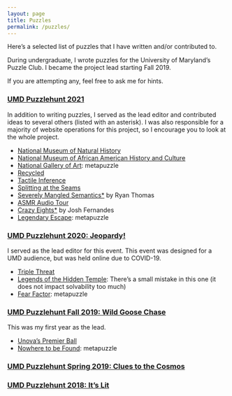 ```yaml
---
layout: page
title: Puzzles
permalink: /puzzles/
---
```

Here’s a selected list of puzzles that I have written and/or contributed to.
<p>
During undergraduate, I wrote puzzles for the University of Maryland’s Puzzle Club. I became the project lead starting Fall 2019.
</p>
<p>
  If you are attempting any, feel free to ask me for hints.</p>
<h3><a href="http://2021.umdpuzzle.club/">UMD Puzzlehunt 2021</a></h3>
<p>In addition to writing puzzles, I served as the lead editor and contributed ideas to several others (listed with an asterisk). I was also responsible for a majority of website operations for this project,  so I encourage you to look at the whole project.
<ul>
  <li><a href="https://2021.umdpuzzle.club/puzzle/natural-history">National Museum of Natural History</a></li>
  <li><a href="https://2021.umdpuzzle.club/puzzle/african-american-history">National Museum of African American History and Culture</a></li>
  <li><a href="https://2021.umdpuzzle.club/puzzle/national-gallery-of-art">National Gallery of Art</a>: metapuzzle</li>
  <li><a href="https://2021.umdpuzzle.club/puzzle/recycled">Recycled</a></li>
  <li><a href="https://2021.umdpuzzle.club/puzzle/tactile-inference">Tactile Inference</a></li>
  <li><a href="https://2021.umdpuzzle.club/puzzle/splitting-at-the-seams">Splitting at the Seams</a></li>
  <li><a href="https://2021.umdpuzzle.club/puzzle/severely-mangled-semantics">Severely Mangled Semantics*</a> by Ryan Thomas</li>
  <li><a href="https://2021.umdpuzzle.club/puzzle/asmr-audio-tour">ASMR Audio Tour</a></li>
  <li><a href="https://2021.umdpuzzle.club/puzzle/crazy-eights">Crazy Eights*</a> by Josh Fernandes</li>
  <li><a href="https://2021.umdpuzzle.club/puzzle/legendary-escape">Legendary Escape</a>: metapuzzle</li>
</ul>
</p>
<h3><a href="https://drive.google.com/drive/folders/1VcH7XzY30LWlpD3UgnycmGgP4DbT_BN6">UMD Puzzlehunt 2020: Jeopardy!</a></h3>
<p>I served as the lead editor for this event. This event was designed for a UMD audience, but was held online due to COVID-19.
<ul>
  <li><a href="/puzzle_pdfs/TripleThreat.pdf">Triple Threat</a></li>
  <li><a href="/puzzle_pdfs/LegendsoftheHiddenTemple.pdf">Legends of the Hidden Temple</a>: There’s a small mistake in this one (it does not impact solvability too much)</li>
  <li><a href="/puzzle_pdfs/FearFactor.pdf">Fear Factor</a>: metapuzzle</li>
</ul>
</p>
<h3><a href="https://drive.google.com/drive/folders/1viXhtaLGz_XC8cUjs0hlgNRWvTdo6uQY">UMD Puzzlehunt Fall 2019: Wild Goose Chase</a></h3>
<p>This was my first year as the lead.
<ul>
  <li><a href="/puzzle_pdfs/G-Unova's Premier Ball.pdf">Unova’s Premier Ball</a></li>
  <li><a href="/puzzle_pdfs/Z-Nowhere To Be Found.pdf">Nowhere to be Found</a>: metapuzzle</li>
</ul>
</p>
<h3><a href="https://drive.google.com/drive/folders/1aHD4BWdTpdRAOn7aeA9icxIRUr_ORsgh">UMD Puzzlehunt Spring 2019: Clues to the Cosmos</a></h3>
<h3><a href="https://drive.google.com/drive/folders/17BFiIPvTRPqBFKyh74vmUrjn0T8YMXuF">UMD Puzzlehunt 2018: It’s Lit</a></h3>
